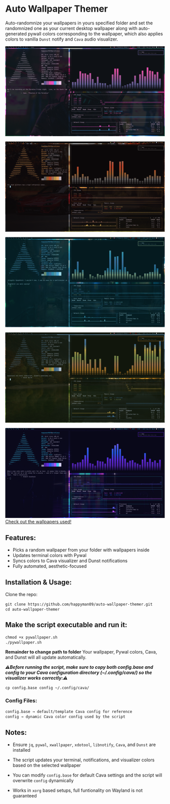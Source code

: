 # **Auto Wallpaper Themer**

Auto-randomnize your wallpapers in yours specified folder and set the randomnized one as your current desktop wallpaper along with auto-generated pywall colors corresponding to the wallpaper, which also applies colors to vanilla `Dunst` notify and `Cava` audio visualizer.

![Alt demo](assets/Screenshot_20250820_165557.png)

![Alt demo](assets/Screenshot_20250820_165507.png)

![Alt demo](assets/Screenshot_20250820_165755.png)

![Alt demo](assets/Screenshot_20250820_165638.png)

![Alt demo](assets/Screenshot_20250820_165912-1.png)
<figcaptio><a href="https://github.com/happyman09/auto-wallpaper-themer/tree/main/assets">Check out the wallpapers used!</a></figcaption>

## Features:  
- Picks a random wallpaper from your folder with wallpapers inside 
- Updates terminal colors with Pywal 
- Syncs colors to Cava visualizer and Dunst notifications  
- Fully automated, aesthetic-focused  

## Installation & Usage:  
Clone the repo:  

```
git clone https://github.com/happyman09/auto-wallpaper-themer.git
cd auto-wallpaper-themer
```

## Make the script executable and run it:
```
chmod +x pywallpaper.sh
./pywallpaper.sh
```
**Remainder to change path to folder**
Your wallpaper, Pywal colors, Cava, and Dunst will all update automatically.

***⚠️Before running the script, make sure to copy both config.base and config to your Cava configuration directory (~/.config/cava/) so the visualizer works correctly:⚠️***

```
cp config.base config ~/.config/cava/
```

### Config Files:

    config.base → default/template Cava config for reference    
    config → dynamic Cava color config used by the script

## Notes:

   - Ensure `jq`, `pywal`, `xwallpaper`, `xdotool`, `libnotify`, `Cava`, and `Dunst` are installed

   - The script updates your terminal, notifications, and visualizer colors based on the selected wallpaper

   - You can modify `config.base` for default Cava settings and the script will overwrite `config` dynamically

   - Works in `xorg` based setups, full funtionality on Wayland is not guaranteed
